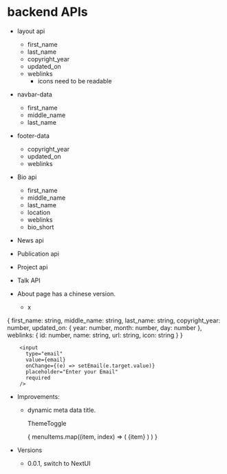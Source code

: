 # backend APIs
- layout api
  - first_name
  - last_name
  - copyright_year
  - updated_on
  - weblinks
    - icons need to be readable
- navbar-data
  - first_name
  - middle_name
  - last_name
- footer-data
  - copyright_year
  - updated_on
  - weblinks
- Bio api
  - first_name
  - middle_name
  - last_name
  - location
  - weblinks
  - bio_short
- News api
- Publication api
- Project api
- Talk API

- About page has a chinese version.
  - x


{
    first_name: string, 
    middle_name: string,
    last_name: string,
    copyright_year: number,
    updated_on: {
      year: number,
      month: number,
      day: number
    },
    weblinks: {
      id: number,
      name: string,
      url: string,
      icon: string
    }
  }

<body className="container mx-auto w-full sm:w-auto md:w-auto lg:w-auto">

        <input
          type="email"
          value={email}
          onChange={(e) => setEmail(e.target.value)}
          placeholder="Enter your Email"
          required
        />
  - Improvements:
    - dynamic meta data title.

      <NavbarContent>
        <NavbarItem className="hidden">
          <p>ThemeToggle</p>
        </NavbarItem>
        <NavbarMenuToggle
          aria-label={isMenuOpen ? "Close menu" : "Open menu"}
          className="sm:hidden"
        />
      </NavbarContent>
      <NavbarMenu>
        {
          menuItems.map((item, index) => (
              <NavbarItem key={`${item}-${index}`}>
                <Link
                  color="foreground"
                  className="w-full"
                  href="#"
                  size="lg"
                >
                  {item}
                </Link>
              </NavbarItem>
            )
          )
        }
      </NavbarMenu>

- Versions
  - 0.0.1, switch to NextUI 

